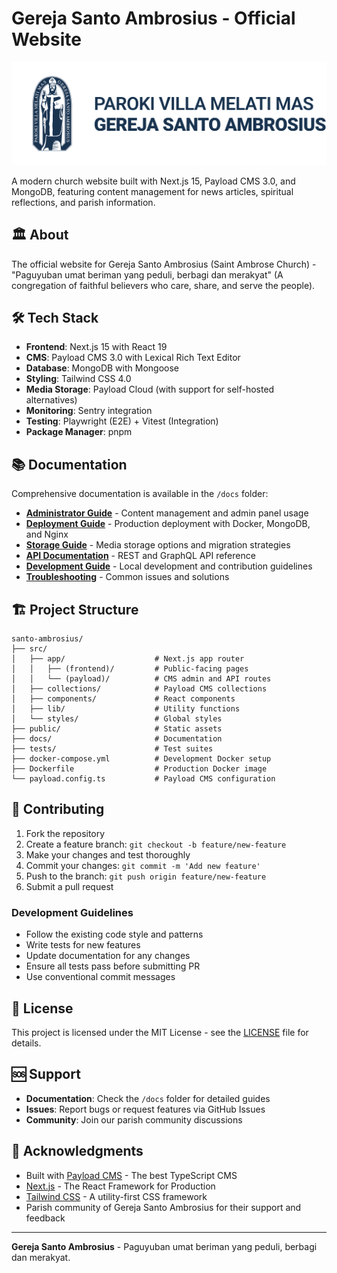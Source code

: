 # Gereja Santo Ambrosius - Official Website

![Santo Ambrosius Logo](./public/logo.png)

A modern church website built with Next.js 15, Payload CMS 3.0, and MongoDB, featuring content management for news articles, spiritual reflections, and parish information.

## 🏛️ About

The official website for Gereja Santo Ambrosius (Saint Ambrose Church) - "Paguyuban umat beriman yang peduli, berbagi dan merakyat" (A congregation of faithful believers who care, share, and serve the people).

## 🛠️ Tech Stack

- **Frontend**: Next.js 15 with React 19
- **CMS**: Payload CMS 3.0 with Lexical Rich Text Editor
- **Database**: MongoDB with Mongoose
- **Styling**: Tailwind CSS 4.0
- **Media Storage**: Payload Cloud (with support for self-hosted alternatives)
- **Monitoring**: Sentry integration
- **Testing**: Playwright (E2E) + Vitest (Integration)
- **Package Manager**: pnpm

## 📚 Documentation

Comprehensive documentation is available in the `/docs` folder:

- **[Administrator Guide](./docs/admin-guide.md)** - Content management and admin panel usage
- **[Deployment Guide](./docs/deployment.md)** - Production deployment with Docker, MongoDB, and Nginx
- **[Storage Guide](./docs/storage.md)** - Media storage options and migration strategies
- **[API Documentation](./docs/api.md)** - REST and GraphQL API reference
- **[Development Guide](./docs/development.md)** - Local development and contribution guidelines
- **[Troubleshooting](./docs/troubleshooting.md)** - Common issues and solutions

## 🏗️ Project Structure

```
santo-ambrosius/
├── src/
│   ├── app/                    # Next.js app router
│   │   ├── (frontend)/         # Public-facing pages
│   │   └── (payload)/          # CMS admin and API routes
│   ├── collections/            # Payload CMS collections
│   ├── components/             # React components
│   ├── lib/                    # Utility functions
│   └── styles/                 # Global styles
├── public/                     # Static assets
├── docs/                       # Documentation
├── tests/                      # Test suites
├── docker-compose.yml          # Development Docker setup
├── Dockerfile                  # Production Docker image
└── payload.config.ts           # Payload CMS configuration
```

## 🤝 Contributing

1. Fork the repository
2. Create a feature branch: `git checkout -b feature/new-feature`
3. Make your changes and test thoroughly
4. Commit your changes: `git commit -m 'Add new feature'`
5. Push to the branch: `git push origin feature/new-feature`
6. Submit a pull request

### Development Guidelines

- Follow the existing code style and patterns
- Write tests for new features
- Update documentation for any changes
- Ensure all tests pass before submitting PR
- Use conventional commit messages

## 📄 License

This project is licensed under the MIT License - see the [LICENSE](LICENSE) file for details.

## 🆘 Support

- **Documentation**: Check the `/docs` folder for detailed guides
- **Issues**: Report bugs or request features via GitHub Issues
- **Community**: Join our parish community discussions

## 🙏 Acknowledgments

- Built with [Payload CMS](https://payloadcms.com/) - The best TypeScript CMS
- [Next.js](https://nextjs.org/) - The React Framework for Production
- [Tailwind CSS](https://tailwindcss.com/) - A utility-first CSS framework
- Parish community of Gereja Santo Ambrosius for their support and feedback

---

**Gereja Santo Ambrosius** - Paguyuban umat beriman yang peduli, berbagi dan merakyat.